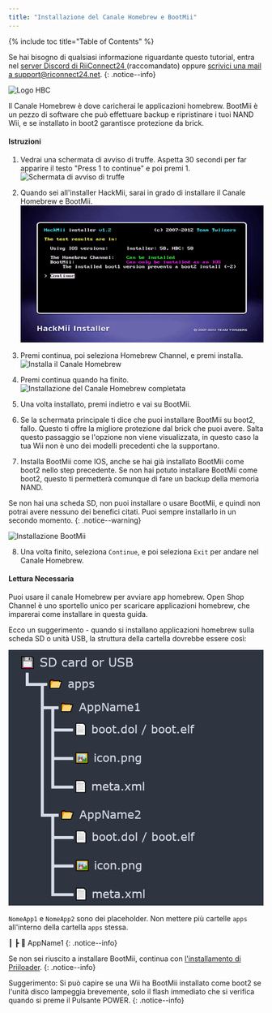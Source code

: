 ```yaml
---
title: "Installazione del Canale Homebrew e BootMii"
---
```


{% include toc title="Table of Contents" %}

Se hai bisogno di qualsiasi informazione riguardante questo tutorial, entra nel [server Discord di RiiConnect24 ](https://discord.gg/rc24)(raccomandato) oppure [scrivici una mail a support@riconnect24.net](mailto:support@riiconnect24.net).
{: .notice--info}

![Logo HBC](/images/hbc.png)

Il Canale Homebrew è dove caricherai le applicazioni homebrew. BootMii è un pezzo di software che può effettuare backup e ripristinare i tuoi NAND Wii, e se installato in boot2 garantisce protezione da brick.

#### Istruzioni

1. Vedrai una schermata di avviso di truffe. Aspetta 30 secondi per far apparire il testo "Press 1 to continue" e poi premi 1. ![Schermata di avviso di truffe](/images/Wii/ScamScreen.png)

2. Quando sei all'installer HackMii, sarai in grado di installare il Canale Homebrew e BootMii. ![Risultati](/images/Wii/Results.png)

3. Premi continua, poi seleziona Homebrew Channel, e premi installa. ![Installa il Canale Homebrew](/images/Wii/InstallHomebrewChannel.png)

4. Premi continua quando ha finito. ![Installazione del Canale Homebrew completata](/images/Wii/SuccessHBC.png)

5. Una volta installato, premi indietro e vai su BootMii.
6. Se la schermata principale ti dice che puoi installare BootMii su boot2, fallo. Questo ti offre la migliore protezione dal brick che puoi avere. Salta questo passaggio se l'opzione non viene visualizzata, in questo caso la tua Wii non è uno dei modelli precedenti che la supportano.
7. Installa BootMii come IOS, anche se hai già installato BootMii come boot2 nello step precedente. Se non hai potuto installare BootMii come boot2, questo ti permetterà comunque di fare un backup della memoria NAND.

Se non hai una scheda SD, non puoi installare o usare BootMii, e quindi non potrai avere nessuno dei benefici citati. Puoi sempre installarlo in un secondo momento.
{: .notice--warning}

![Installazione BootMii](/images/Wii/InstallBootMii.png)

8. Una volta finito, seleziona `Continue`, e poi seleziona `Exit` per andare nel Canale Homebrew.

#### Lettura Necessaria

Puoi usare il canale Homebrew per avviare app homebrew. Open Shop Channel è uno sportello unico per scaricare applicazioni homebrew, che imparerai come installare in questa guida.

Ecco un suggerimento - quando si installano applicazioni homebrew sulla scheda SD o unità USB, la struttura della cartella dovrebbe essere così:

![Struttura Cartella Scheda SD Corretta](images/Wii/FolderStructure.png)

`NomeApp1` e `NomeApp2` sono dei placeholder. Non mettere più cartelle `apps` all'interno della cartella `apps` stessa.

┃ ┣ 📂 AppName1
{: .notice--info}

Se non sei riuscito a installare BootMii, continua con [l'installamento di Priiloader](priiloader).
{: .notice--info}

Suggerimento: Si può capire se una Wii ha BootMii installato come boot2 se l'unità disco lampeggia brevemente, solo il flash immediato che si verifica quando si preme il Pulsante POWER.
{: .notice--info}
